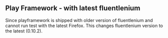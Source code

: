 ## Play Framework - with latest fluentlenium

Since playframework is shipped with older version of fluentlenium and cannot run test with the latest Firefox.
This changes fluentlenium version to the latest (0.10.2).
